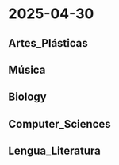 # 2025-04-30 <!-- markmap: foldAll -->

## Artes_Plásticas

## Música

## Biology

## Computer_Sciences

## Lengua_Literatura

